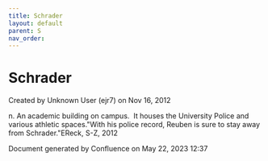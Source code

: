 ```yaml
---
title: Schrader
layout: default
parent: S
nav_order:
---
```


# Schrader

Created by  Unknown User (ejr7) on Nov 16, 2012

n. An academic building on campus.  It houses the University Police and various athletic spaces.&quot;With his police record, Reuben is sure to stay away from Schrader.&quot;EReck, S-Z, 2012

Document generated by Confluence on May 22, 2023 12:37


